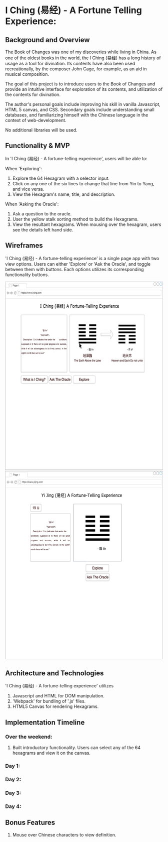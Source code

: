 # I Ching (易经) - A Fortune Telling Experience:

## Background and Overview

The Book of Changes was one of my discoveries while living in China. As one of the oldest books in the world, the I Ching (易经) has a long history of usage as a tool for divination. Its contents have also been used recreationally, by the composer John Cage, for example, as an aid in musical composition.  

The goal of this project is to introduce users to the Book of Changes and provide an intuitive interface for exploration of its contents, and utilization of the contents for divination.  

The author's personal goals include improving his skill in vanilla Javascript, HTML 5 canvas, and CSS. Secondary goals include understanding small databases, and familiarizing himself with the Chinese language in the context of web-development.   

No additional libraries will be used.

## Functionality & MVP

In 'I Ching (易经) - A fortune-telling experience', users will be able to:

When 'Exploring':
1. Explore the 64 Hexagram with a selector input.
2. Click on any one of the six lines to change that line from Yin to Yang, and vice versa.
3. View the Hexagram's name, title, and description.

When 'Asking the Oracle':
1. Ask a question to the oracle.
2. User the yellow stalk sorting method to build the Hexagrams.
3. View the resultant hexagrams. When mousing over the hexagram, users see the details left hand side.


## Wireframes

'I Ching (易经) - A fortune-telling experience' is a single page app with two view options. Users can either 'Explore' or 'Ask the Oracle', and toggle between them with buttons. Each options utilizes its corresponding functionality buttons.

<img height="600px" width="700px" src="https://github.com/Adrianjewell91/yijing/blob/master/wireframes/W2-Oracle.jpg"/>

<img height="600px" width="700px" src="https://github.com/Adrianjewell91/yijing/blob/master/wireframes/WF1_Explore.jpg"/>


## Architecture and Technologies

'I Ching (易经) - A fortune-telling experience' utilizes
  1. Javascript and HTML for DOM manipulation.
  2. 'Webpack' for bundling of '.js' files.
  3. HTML5 Canvas for rendering Hexagrams.     

## Implementation Timeline

### Over the weekend:
1. Built introductory functionality. Users can select any of the 64 hexagrams and view it on the canvas.

### Day 1:

### Day 2:

### Day 3:

### Day 4:

## Bonus Features
1. Mouse over Chinese characters to view definition.

